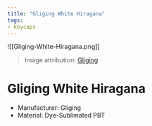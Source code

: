 ```yaml
---
title: "Gliging White Hiragana"
tags:
- keycaps 
---
```


![[Gliging-White-Hiragana.png]]

> Image attribution: [Gliging](https://www.amazon.com/gp/product/B08T5YL3Q8/)

# Gliging White Hiragana

- Manufacturer: Gliging
- Material: Dye-Sublimated PBT
